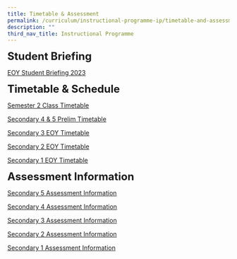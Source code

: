 ```yaml
---
title: Timetable & Assessment
permalink: /curriculum/instructional-programme-ip/timetable-and-assessment/
description: ""
third_nav_title: Instructional Programme
---
```

**<font size="5">Student Briefing</font>**

[EOY Student Briefing 2023](/files/WA%20&amp;%20MA/2023%20Term%204/eoy_student%20briefing_2023%20(revised_20%20sep).pdf)

**<font size="5">Timetable &amp; Schedule</font>**

[Semester 2 Class Timetable](https://sites.google.com/moe.edu.sg/skss-student-ict/2023-timetable)  

[Secondary 4 &amp; 5 Prelim Timetable](/files/WA%20&amp;%20MA/Term%203/2023%20prelim%20timetable_sec%204&amp;5%20_(24%20jul).pdf)

[Secondary 3 EOY Timetable](/files/WA%20&amp;%20MA/2023%20Term%204/2023%20sec%203%20eoy%20schedule_(revised_15%20sep).pdf)

[Secondary 2 EOY Timetable](/files/WA%20&amp;%20MA/2023%20Term%204/2023%20sec%202%20eoy%20schedule_(revised_15%20sep).pdf)

[Secondary 1 EOY Timetable](/files/WA%20&amp;%20MA/2023%20Term%204/2023%20sec%201%20eoy%20schedule_(revised_15%20sep).pdf)

**<font size="5">Assessment Information</font>**

[Secondary 5 Assessment Information](/files/WA%20&amp;%20MA/Term%203/sec%205_assessment%20information_sem2_2023_(final).pdf)

[Secondary 4 Assessment Information](/files/WA%20&amp;%20MA/Term%203/sec%204_assessment%20information_sem2_2023%20(final).pdf)

[Secondary 3 Assessment Information](/files/WA%20&amp;%20MA/2023%20Term%204/sec%203_assessment%20information_sem2_2023%20(v_30%20aug).pdf)

[Secondary 2 Assessment Information](/files/WA%20&amp;%20MA/2023%20Term%204/sec%202_assessment%20information_sem2_2023%20(v_30%20aug).pdf)

[Secondary 1 Assessment Information](/files/WA%20&amp;%20MA/2023%20Term%204/sec%201_assessment%20information_sem2_2023%20(v_30%20aug).pdf)